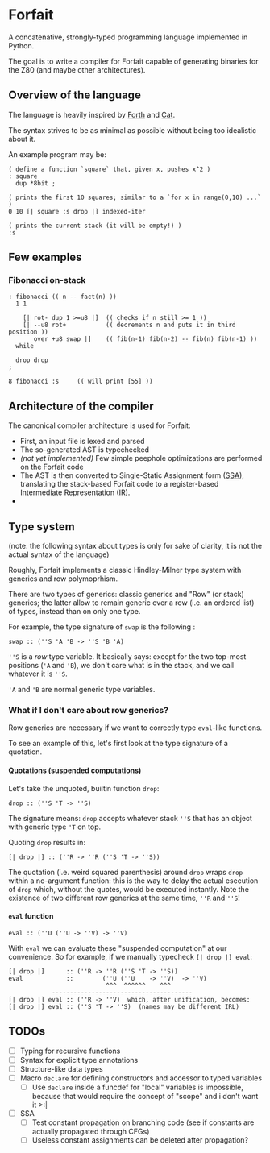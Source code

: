 # Forfait

A concatenative, strongly-typed programming language implemented in Python.

The goal is to write a compiler for Forfait capable of generating binaries for the Z80 (and maybe other architectures).

## Overview of the language

The language is heavily inspired by [Forth](https://forth-standard.org/) and [Cat](https://github.com/cdiggins/cat-language). 

The syntax strives to be as minimal as possible without being too idealistic about it. 

An example program may be:

```
( define a function `square` that, given x, pushes x^2 )
: square    
  dup *8bit ;

( prints the first 10 squares; similar to a `for x in range(0,10) ...` )
0 10 [| square :s drop |] indexed-iter

( prints the current stack (it will be empty!) )
:s
```

## Few examples

### Fibonacci on-stack

```
: fibonacci (( n -- fact(n) ))
  1 1

    [| rot- dup 1 >=u8 |]  (( checks if n still >= 1 ))
    [| --u8 rot+           (( decrements n and puts it in third position ))
       over +u8 swap |]    (( fib(n-1) fib(n-2) -- fib(n) fib(n-1) ))
  while

  drop drop
;

8 fibonacci :s     (( will print [55] ))
```

## Architecture of the compiler

The canonical compiler architecture is used for Forfait:

- First, an input file is lexed and parsed
- The so-generated AST is typechecked
- _(not yet implemented)_ Few simple peephole optimizations are performed on the Forfait code
- The AST is then converted to Single-Static Assignment form ([SSA](https://en.wikipedia.org/wiki/Static_single-assignment_form)), translating the stack-based Forfait code to a register-based Intermediate Representation (IR).
- 

## Type system

(note: the following syntax about types is only for sake of clarity, it is not the actual syntax of the language)

Roughly, Forfait implements a classic Hindley-Milner type system with generics and row polymoprhism.

There are two types of generics: classic generics and "Row" (or stack) generics; the latter allow to remain generic over a row (i.e. an ordered list) of types, instead than on only one type. 

For example, the type signature of `swap` is the following :

```
swap :: (''S 'A 'B -> ''S 'B 'A)
```

`''S` is a _row_ type variable. It basically says: except for the two top-most positions (`'A` and `'B`), we don't care what is in the stack, and we call whatever it is `''S`.

`'A` and `'B` are normal generic type variables.

### What if I don't care about row generics?

Row generics are necessary if we want to correctly type `eval`-like functions. 

To see an example of this, let's first look at the type signature of a quotation.

#### Quotations (suspended computations)

Let's take the unquoted, builtin function `drop`:

`drop :: (''S 'T -> ''S)`

The signature means: `drop` accepts whatever stack `''S` that has an object with generic type `'T` on top. 

Quoting `drop` results in:

`[| drop |] :: (''R -> ''R (''S 'T -> ''S))`

The quotation (i.e. weird squared parenthesis) around `drop` wraps `drop` within a no-argument function: this is the way to delay the actual esecution of `drop` which, without the quotes, would be executed instantly. Note the existence of two different row generics at the same time, `''R` and `''S`!

#### `eval` function

`eval :: (''U (''U -> ''V) -> ''V)`

With `eval` we can evaluate these "suspended computation" at our convenience. So for example, if we manually typecheck `[| drop |] eval`:

```
[| drop |]      :: (''R -> ''R (''S 'T -> ''S))
eval            ::        (''U (''U    -> ''V)  -> ''V)
                           ^^^  ^^^^^^    ^^^  
            ---------------------------------------
[| drop |] eval :: (''R -> ''V)  which, after unification, becomes:
[| drop |] eval :: (''S 'T -> ''S)  (names may be different IRL)
```

## TODOs

- [ ] Typing for recursive functions
- [ ] Syntax for explicit type annotations
- [ ] Structure-like data types
- [ ] Macro `declare` for defining constructors and accessor to typed variables
  - [ ] Use `declare` inside a funcdef for "local" variables is impossible, because that would require the concept of "scope" and i don't want it >:|
- [ ] SSA
  - [ ] Test constant propagation on branching code (see if constants are actually propagated through CFGs)
  - [ ] Useless constant assignments can be deleted after propagation?